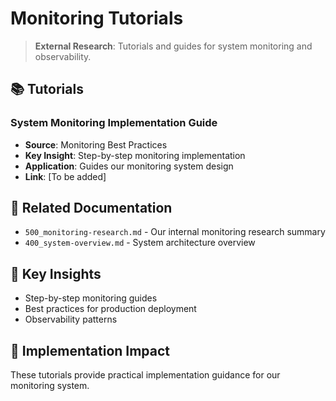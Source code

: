 # Monitoring Tutorials

> **External Research**: Tutorials and guides for system monitoring and observability.

## 📚 **Tutorials**

### **System Monitoring Implementation Guide**
- **Source**: Monitoring Best Practices
- **Key Insight**: Step-by-step monitoring implementation
- **Application**: Guides our monitoring system design
- **Link**: [To be added]

## 🔗 **Related Documentation**
- `500_monitoring-research.md` - Our internal monitoring research summary
- `400_system-overview.md` - System architecture overview

## 📖 **Key Insights**
- Step-by-step monitoring guides
- Best practices for production deployment
- Observability patterns

## 🎯 **Implementation Impact**
These tutorials provide practical implementation guidance for our monitoring system.
